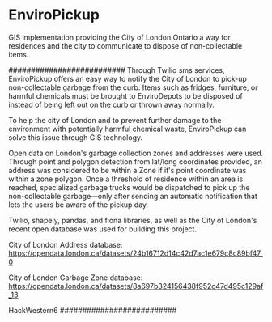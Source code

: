# EnviroPickup
GIS implementation providing the City of London Ontario a way for residences and the city to communicate to dispose of non-collectable items.

##########################
Through Twilio sms services, EnviroPickup offers an easy way to notify the City of London to pick-up non-collectable garbage from the curb. 
Items such as fridges, furniture, or harmful chemicals must be brought to EnviroDepots to be disposed of instead of being left out on the curb or thrown away normally.

To help the city of London and to prevent further damage to the environment with potentially harmful chemical waste, EnviroPickup can solve this issue through GIS technology.

Open data on London's garbage collection zones and addresses were used. Through point and polygon detection from lat/long coordinates provided, an address was considered to be within a Zone if it's point coordinate was within a zone polygon. Once a threshold of residence within an area is reached, specialized garbage trucks would be dispatched to pick up the non-collectable garbage—only after sending an automatic notification that lets the users be aware of the pickup day.

Twilio, shapely, pandas, and fiona libraries, as well as the City of London's recent open database was used for building this project.

City of London Address database: https://opendata.london.ca/datasets/24b16712d14c42d7ac1e679c8c89bf47_0

City of London Garbage Zone database: https://opendata.london.ca/datasets/8a697b324156438f952c47d495c129af_13



HackWestern6
##########################
